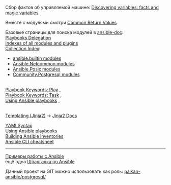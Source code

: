 Сбор фактов об управляемой машине: [Discovering variables: facts and magic variables](https://docs.ansible.com/ansible/latest/playbook_guide/playbooks_vars_facts.html)

Вместе с модулями смотри [Common Return Values](https://docs.ansible.com/ansible/latest/reference_appendices/common_return_values.html)

Базовые страницы для поиска модулей в [ansible-doc](https://docs.ansible.com/ansible/latest/cli/ansible-doc.html):
<br/> [Playbooks Delegation](https://docs.ansible.com/ansible/latest/playbook_guide/playbooks_delegation.html)
<br/> [Indexes of all modules and plugins](https://docs.ansible.com/ansible/latest/collections/all_plugins.html)
<br/> [Collection Index](https://docs.ansible.com/ansible/latest/collections/):
- [ansible.builtin modules](https://docs.ansible.com/ansible/latest/collections/ansible/builtin/)
- [Ansible.Netcommon modules](https://docs.ansible.com/ansible/latest/collections/ansible/netcommon/index.html)
- [Ansible.Posix modules](https://docs.ansible.com/ansible/latest/collections/ansible/posix/index.html)
- [Community.Postgresql modules](https://docs.ansible.com/ansible/latest/collections/community/postgresql/index.html)

<br/> [Playbook Keywords: Play](https://docs.ansible.com/ansible/latest/reference_appendices/playbooks_keywords.html#play) ,
<br/> [Playbook Keywords: Task](https://docs.ansible.com/ansible/latest/reference_appendices/playbooks_keywords.html#task) ,
<br/> [Using Ansible playbooks](https://docs.ansible.com/ansible/latest/playbook_guide/) ,

<br/> [Templating (Jinja2)](https://docs.ansible.com/ansible/latest/playbook_guide/playbooks_templating.html) -> [Jinja2 Docs](https://jinja.palletsprojects.com/en/latest/templates/)
 
 [YAMLSyntax](https://docs.ansible.com/ansible/latest/reference_appendices/YAMLSyntax.html)
<br/> [Using Ansible playbooks](https://docs.ansible.com/ansible/latest/playbook_guide/index.html)
<br/> [Building Ansible inventories](https://docs.ansible.com/ansible/latest/inventory_guide/index.html)
<br/> [Ansible CLI cheatsheet](https://docs.ansible.com/ansible/latest/command_guide/cheatsheet.html)

---
[Примеры работы с Ansible](https://www.dmosk.ru/miniinstruktions.php?mini=ansible-examples)
<br/> ещё одна [Шпаргалка по Ansible](https://github.com/horv1tz/useful/blob/main/DevOps/Ansible.md)

Данный проект на GIT можно использовать как роль: [palkan-ansible/postgresql/](https://github.com/palkan-ansible/postgresql/tree/master)
